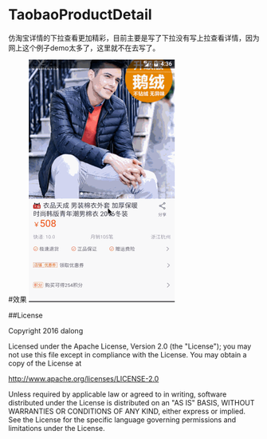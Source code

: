 # TaobaoProductDetail
仿淘宝详情的下拉查看更加精彩，目前主要是写了下拉没有写上拉查看详情，因为网上这个例子demo太多了，这里就不在去写了。

#效果
![image](https://github.com/dalong982242260/TaobaoProductDetail/blob/master/gif/taobao.gif?raw=true)


                               
##License

Copyright 2016 dalong

Licensed under the Apache License, Version 2.0 (the "License"); you may not use this file except in compliance with the License. You may obtain a copy of the License at

http://www.apache.org/licenses/LICENSE-2.0

Unless required by applicable law or agreed to in writing, software distributed under the License is distributed on an "AS IS" BASIS, WITHOUT WARRANTIES OR CONDITIONS OF ANY KIND, either express or implied. See the License for the specific language governing permissions and limitations under the License.   
